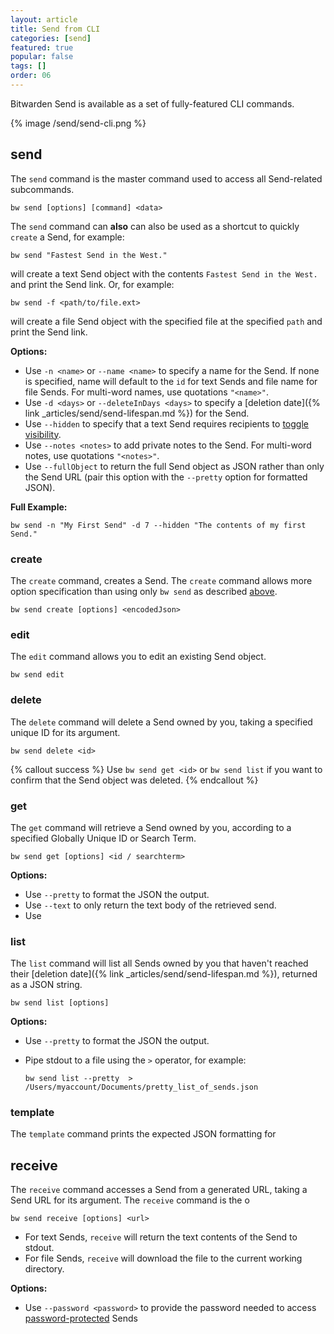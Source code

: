 ```yaml
---
layout: article
title: Send from CLI
categories: [send]
featured: true
popular: false
tags: []
order: 06
---
```


Bitwarden Send is available as a set of fully-featured CLI commands.

{% image /send/send-cli.png %}

## send

The `send` command is the master command used to access all Send-related subcommands.

```
bw send [options] [command] <data>
```

The `send` command can **also** can also be used as a shortcut to quickly `create` a Send, for example:

```
bw send "Fastest Send in the West."
```

will create a text Send object with the contents `Fastest Send in the West.` and print the Send link. Or, for example:

```
bw send -f <path/to/file.ext>
```

will create a file Send object with the specified file at the specified `path` and print the Send link.

**Options:**

- Use `-n <name>` or `--name <name>` to specify a name for the Send. If none is specified, name will default to the `id` for text Sends and file name for file Sends. For multi-word names, use quotations `"<name>"`.
- Use `-d <days>` or `--deleteInDays <days>` to specify a [deletion date]({% link _articles/send/send-lifespan.md %}) for the Send.
- Use `--hidden` to specify that a text Send requires recipients to [toggle visibility]({{site.baseurl}}/article/send-privacy/#hide-text).
- Use `--notes <notes>` to add private notes to the Send. For multi-word notes, use quotations `"<notes>"`.
- Use `--fullObject` to return the full Send object as JSON rather than only the Send URL (pair this option with the `--pretty` option for formatted JSON).

**Full Example:**

```
bw send -n "My First Send" -d 7 --hidden "The contents of my first Send."
```

### create

The `create` command, creates a Send. The `create` command allows more option specification than using only `bw send` as described [above](#send).

```
bw send create [options] <encodedJson>
```



### edit

The `edit` command allows you to edit an existing Send object.

```
bw send edit
```

### delete

The `delete` command will delete a Send owned by you, taking a specified unique ID for its argument.

```
bw send delete <id>
```

{% callout success %}
Use `bw send get <id>` or `bw send list` if you want to confirm that the Send object was deleted.
{% endcallout %}

### get

The `get` command will retrieve a Send owned by you, according to a specified Globally Unique ID or Search Term.

```
bw send get [options] <id / searchterm>
```

**Options:**

- Use `--pretty` to format the JSON the output.
- Use `--text` to only return the text body of the retrieved send.
- Use


### list

The `list` command will list all Sends owned by you that haven't reached their [deletion date]({% link _articles/send/send-lifespan.md %}), returned as a JSON string.

```
bw send list [options]
```

**Options:**

- Use `--pretty` to format the JSON the output.
- Pipe stdout to a file using the `>` operator, for example:

   ```
   bw send list --pretty  > /Users/myaccount/Documents/pretty_list_of_sends.json
   ```

### template

The `template` command prints the expected JSON formatting for  


## receive

The `receive` command accesses a Send from a generated URL, taking a Send URL for its argument. The `receive` command is the o

```
bw send receive [options] <url>
```

- For text Sends, `receive` will return the text contents of the Send to stdout.
- For file Sends, `receive` will download the file to the current working directory.

**Options:**

- Use `--password <password>` to provide the password needed to access [password-protected]({{site.baseurl}}/article/send-privacy/#passwords) Sends

